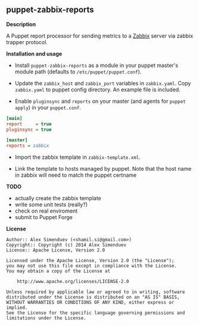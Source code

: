 puppet-zabbix-reports
---------------------

**Description**

A Puppet report processor for sending metrics to a [Zabbix](http://www.zabbix.org/)
server via zabbix trapper protocol.

**Installation and usage**

* Install `puppet-zabbix-reports` as a module in your puppet master's module
  path (defaults to `/etc/puppet/puppet.conf`).

* Update the `zabbix_host` and `zabbix_port` variables in `zabbix.yaml`.
  Copy `zabbix.yaml` to puppet config directory. An example file is included.

* Enable `pluginsync` and `reports` on your master (and agents for `puppet apply`) in
  your `puppet.conf`.

```ini
[main]
report     = true
pluginsync = true

[master]
reports = zabbix
```

* Import the zabbix template in `zabbix-template.xml`.

* Link the template to hosts managed by puppet. Note that the
  host name in zabbix will need to match the puppet certname

**TODO**

* actually create the zabbix template
* write some unit tests (really?)
* check on real enviroment
* submit to Puppet Forge

**License**

    Author:: Alex Simenduev (<shamil.si@gmail.com>)
    Copyright:: Copyright (c) 2014 Alex Simenduev
    License:: Apache License, Version 2.0

    Licensed under the Apache License, Version 2.0 (the "License");
    you may not use this file except in compliance with the License.
    You may obtain a copy of the License at

        http://www.apache.org/licenses/LICENSE-2.0

    Unless required by applicable law or agreed to in writing, software
    distributed under the License is distributed on an "AS IS" BASIS,
    WITHOUT WARRANTIES OR CONDITIONS OF ANY KIND, either express or implied.
    See the License for the specific language governing permissions and
    limitations under the License.